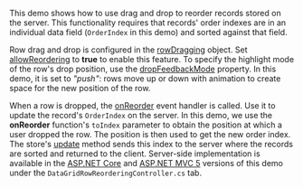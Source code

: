 This demo shows how to use drag and drop to reorder records stored on the server. This functionality requires that records' order indexes are in an individual data field (`OrderIndex` in this demo) and sorted against that field.

Row drag and drop is configured in the [rowDragging][0] object. Set [allowReordering][1] to **true** to enable this feature. To specify the highlight mode of the row's drop position, use the [dropFeedbackMode][2] property. In this demo, it is set to *"push"*: rows move up or down with animation to create space for the new position of the row.

[0]: /Documentation/ApiReference/UI_Components/dxDataGrid/Configuration/rowDragging/
[1]: /Documentation/ApiReference/UI_Components/dxDataGrid/Configuration/rowDragging/#allowReordering
[2]: /Documentation/ApiReference/UI_Components/dxDataGrid/Configuration/rowDragging/#dropFeedbackMode
<!--split-->

When a row is dropped, the [onReorder][3] event handler is called. Use it to update the record's `OrderIndex` on the server. In this demo, we use the **onReorder** function's `toIndex` parameter to obtain the position at which a user dropped the row. The position is then used to get the new order index. The store's [update][4] method sends this index to the server where the records are sorted and returned to the client. Server-side implementation is available in the [ASP.NET Core][5] and [ASP.NET MVC 5][6] versions of this demo under the `DataGridRowReorderingController.cs` tab.

[3]: /Documentation/ApiReference/UI_Components/dxDataGrid/Configuration/rowDragging/#onReorder
[4]: /Documentation/ApiReference/Data_Layer/CustomStore/Configuration/#update
[5]: https://demos.devexpress.com/ASPNetCore/Demo/DataGrid/RemoteReordering/
[6]: https://demos.devexpress.com/ASPNetMvc/Demo/DataGrid/RemoteReordering/
